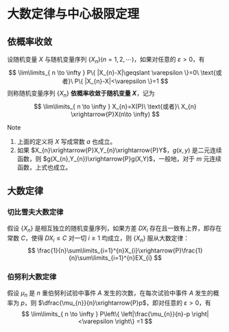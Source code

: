 # 大数定律与中心极限定理

## 依概率收敛

设随机变量 $X$ 与随机变量序列 $\{ X_{n} \}(n=1,2,\cdots)$，如果对任意的 $\varepsilon>0$，有
$$
\lim\limits_{ n \to \infty } P\{ |X_{n}-X|\geqslant \varepsilon \}=0\ \text{或者}\ P\{ |X_{n}-X|<\varepsilon \}=1
$$
则称随机变量序列 $\{ X_{n} \}$ **依概率收敛于随机变量 $X$**，记为
$$
\lim\limits_{ n \to \infty } X_{n}=X(P)\ \text{或者}\ X_{n} \xrightarrow{P}X(n\to \infty)
$$

> [!note]
> 1. 上面的定义将 $X$ 写成常数 $a$ 也成立。
> 2. 如果 $X_{n}\xrightarrow{P}X,Y_{n}\xrightarrow{P}Y$，$g(x,y)$ 是二元连续函数，则 $g(X_{n},Y_{n})\xrightarrow{P}g(X,Y)$，一般地，对于 $m$ 元连续函数，上式也成立。

## 大数定律

### 切比雪夫大数定律

假设 $\{ X_{n} \}$ 是相互独立的随机变量序列，如果方差 $DX_{i}$ 存在且一致有上界，即存在常数 $C$，使得 $DX_{i}\leqslant C$ 对一切 $i\geqslant 1$ 均成立，则 $\{ X_{n} \}$ 服从大数定律：
$$
\frac{1}{n}\sum\limits_{i=1}^{n}X_{i}\xrightarrow{P}\frac{1}{n}\sum\limits_{i=1}^{n}EX_{i}
$$

### 伯努利大数定律

假设 $\mu_{n}$ 是 $n$ 重伯努利试验中事件 $A$ 发生的次数，在每次试验中事件 $A$ 发生的概率为 $p$，则 $\dfrac{\mu_{n}}{n}\xrightarrow{P}p$，即对任意的 $\varepsilon> 0$，有
$$
\lim\limits_{ n \to \infty } P\left\{ \left|\frac{\mu_{n}}{n}-p \right|<\varepsilon \right\} =1
$$
